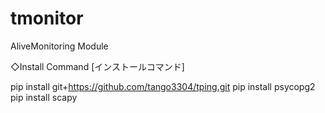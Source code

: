 # tmonitor
AliveMonitoring Module

◇Install Command [インストールコマンド]

pip install git+https://github.com/tango3304/tping.git
pip install psycopg2
pip install scapy
